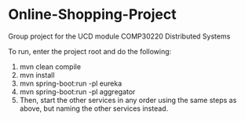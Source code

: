 # Online-Shopping-Project
Group project for the UCD module COMP30220 Distributed Systems

To run, enter the project root and do the following:
1. mvn clean compile
2. mvn install
3. mvn spring-boot:run -pl eureka
4. mvn spring-boot:run -pl aggregator
5. Then, start the other services in any order using the same steps as above, but naming the
other services instead.
